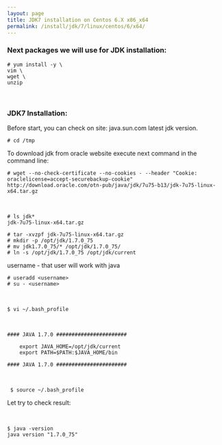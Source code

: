 ```yaml
---
layout: page
title: JDK7 installation on Centos 6.X x86_x64
permalink: /install/jdk/7/linux/centos/6/x64/
---
```



### Next packages we will use for JDK installation:

	# yum install -y \
	vim \
	wget \
	unzip


<br/>

### JDK7 Installation:

Before start, you can check on site: java.sun.com latest jdk version.

	# cd /tmp

To download jdk from oracle website execute next command in the command line:

    # wget --no-check-certificate --no-cookies - --header "Cookie: oraclelicense=accept-securebackup-cookie" http://download.oracle.com/otn-pub/java/jdk/7u75-b13/jdk-7u75-linux-x64.tar.gz


<br/>

    # ls jdk*
	jdk-7u75-linux-x64.tar.gz

    # tar -xvzpf jdk-7u75-linux-x64.tar.gz
    # mkdir -p /opt/jdk/1.7.0_75
    # mv jdk1.7.0_75/* /opt/jdk/1.7.0_75/
    # ln -s /opt/jdk/1.7.0_75 /opt/jdk/current

username - that user will work with java

    # useradd <username>
    # su - <username>

<br/>

    $ vi ~/.bash_profile

<br/>


	#### JAVA 1.7.0 #######################

		export JAVA_HOME=/opt/jdk/current
		export PATH=$PATH:$JAVA_HOME/bin

	#### JAVA 1.7.0 #######################

<br/>


     $ source ~/.bash_profile


Let try to check result:

<br/>

	$ java -version
	java version "1.7.0_75"
